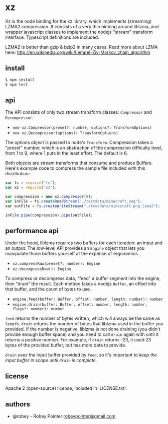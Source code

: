 # xz

Xz is the node binding for the xz library, which implements (streaming) LZMA2 compression. It consists of a very thin binding around liblzma, and wrapper javascript classes to implement the nodejs "stream" transform interface. Typescript definitions are included.

LZMA2 is better than gzip & bzip2 in many cases. Read more about LZMA here: http://en.wikipedia.org/wiki/Lempel-Ziv-Markov_chain_algorithm


## install

```sh
$ npm install
$ npm test
```


## api

The API consists of only two stream transform classes: `Compressor` and `Decompressor`.

- `new xz.Compressor(preset?: number, options?: TransformOptions)`
- `new xz.Decompressor(options?: TransformOptions)`

The options object is passed to node's `Transform`. Compression takes a "preset" number, which is an abstraction of the compression difficulty level, from 1 to 9, where 1 puts in the least effort. The default is 6.

Both objects are stream transforms that consume and produce Buffers. Here's example code to compress the sample file included with this distribution:

```javascript
var fs = require("fs");
var xz = require("xz");

var compression = new xz.Compressor(9);
var inFile = fs.createReadStream("./testdata/minecraft.png");
var outFile = fs.createWriteStream("./testdata/minecraft.png.lzma2");

inFile.pipe(compression).pipe(outFile);
```


## performance api

Under the hood, liblzma requires two buffers for each iteration: an input and an output. The low-level API provides an `Engine` object that lets you manipulate those buffers yourself at the expense of ergonomics.

- `xz.compressRaw(preset?: number): Engine`
- `xz.decompressRaw(): Engine`

To compress or decompress data, "feed" a buffer segment into the engine, then "drain" the result. Each method takes a nodejs `Buffer`, an offset into that buffer, and the count of bytes to use.

- `engine.feed(buffer: Buffer, offset: number, length: number): number`
- `engine.drain(buffer: Buffer, offset: number, length: number, flags?: number): number`

`feed` returns the number of bytes written, which will always be the same as `length`. `drain` returns the number of bytes that liblzma used in the buffer you provided. If the number is negative, liblzma is not done draining (you didn't provide enough buffer space) and you need to call `drain` again with until it returns a positive number. For example, if `drain` returns -23, it used 23 bytes of the provided buffer, but has more data to provide.

`drain` uses the input buffer provided by `feed`, so it's important to *keep the input buffer in scope until `drain` is complete*.


## license

Apache 2 (open-source) license, included in 'LICENSE.txt'.


## authors

- @robey - Robey Pointer <robeypointer@gmail.com>
